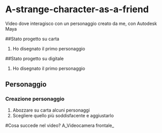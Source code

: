 # A-strange-character-as-a-friend
Video dove interagisco con un personaggio creato da me, con Autodesk Maya

##Stato progetto su carta
1. Ho disegnato il primo personaggio


##Stato progetto su digitale
1. Ho disegnato il primo personaggio

## Personaggio
### Creazione personaggio
1. Abozzare su carta alcuni personaggi
2. Scegliere quello più soddisfacente e aggiustarlo

#Cosa succede nel video?
A_Videocamera frontale_

